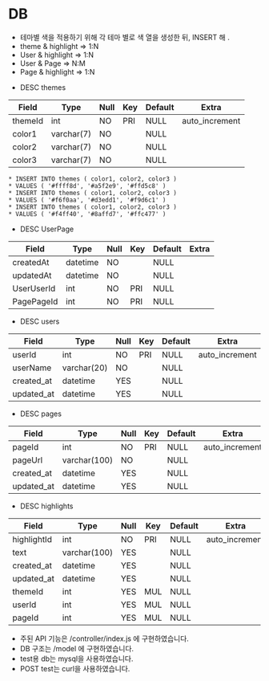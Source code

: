 DB
==

- 테마별 색을 적용하기 위해 각 테마 별로 색 열을 생성한 뒤, INSERT 해 .
- theme & highlight => 1:N
- User & highlight => 1:N
- User & Page => N:M
- Page & highlight => 1:N


* DESC themes

| Field   | Type       | Null | Key | Default | Extra          |
|---------|------------|------|-----|---------|----------------|
| themeId | int        | NO   | PRI | NULL    | auto_increment |
| color1  | varchar(7) | NO   |     | NULL    |                |
| color2  | varchar(7) | NO   |     | NULL    |                |
| color3  | varchar(7) | NO   |     | NULL    |                |


    * INSERT INTO themes ( color1, color2, color3 )
    * VALUES ( '#ffff8d', '#a5f2e9', '#ffd5c8' )
    * INSERT INTO themes ( color1, color2, color3 )
    * VALUES ( '#f6f0aa', '#d3edd1', '#f9d6c1' )
    * INSERT INTO themes ( color1, color2, color3 )
    * VALUES ( '#f4ff40', '#8affd7', '#ffc477' )


* DESC UserPage

| Field      | Type     | Null | Key | Default | Extra |
|------------|----------|------|-----|---------|-------|
| createdAt  | datetime | NO   |     | NULL    |       |
| updatedAt  | datetime | NO   |     | NULL    |       |
| UserUserId | int      | NO   | PRI | NULL    |       |
| PagePageId | int      | NO   | PRI | NULL    |       |


* DESC users

| Field      | Type        | Null | Key | Default | Extra          |
|------------|-------------|------|-----|---------|----------------|
| userId     | int         | NO   | PRI | NULL    | auto_increment |
| userName   | varchar(20) | NO   |     | NULL    |                |
| created_at | datetime    | YES  |     | NULL    |                |
| updated_at | datetime    | YES  |     | NULL    |                |


* DESC pages  

| Field      | Type         | Null | Key | Default | Extra          |
|------------|--------------|------|-----|---------|----------------|
| pageId     | int          | NO   | PRI | NULL    | auto_increment |
| pageUrl    | varchar(100) | NO   |     | NULL    |                |
| created_at | datetime     | YES  |     | NULL    |                |
| updated_at | datetime     | YES  |     | NULL    |                |


* DESC highlights

| Field       | Type         | Null | Key | Default | Extra          |
|-------------|--------------|------|-----|---------|----------------|
| highlightId | int          | NO   | PRI | NULL    | auto_increment |
| text        | varchar(100) | YES  |     | NULL    |                |
| created_at  | datetime     | YES  |     | NULL    |                |
| updated_at  | datetime     | YES  |     | NULL    |                |
| themeId     | int          | YES  | MUL | NULL    |                |
| userId      | int          | YES  | MUL | NULL    |                |
| pageId      | int          | YES  | MUL | NULL    |                |

* 주된 API 기능은 /controller/index.js 에 구현하였습니다.
* DB 구조는 /model 에 구현하였습니다.
* test용 db는 mysql을 사용하였습니다.
* POST test는 curl을 사용하였습니다.

